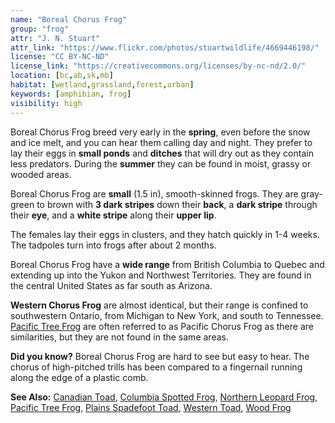 ```yaml
---
name: "Boreal Chorus Frog"
group: "frog"
attr: "J. N. Stuart"
attr_link: "https://www.flickr.com/photos/stuartwildlife/4669446198/"
license: "CC BY-NC-ND"
license_link: "https://creativecommons.org/licenses/by-nc-nd/2.0/"
location: [bc,ab,sk,mb]
habitat: [wetland,grassland,forest,urban]
keywords: [amphibian, frog]
visibility: high
---
```

Boreal Chorus Frog breed very early in the **spring**, even before the snow and ice melt, and you can hear them calling day and night. They prefer to lay their eggs in **small ponds** and **ditches** that will dry out as they contain less predators. During the **summer** they can be found in moist, grassy or wooded areas.

Boreal Chorus Frog are **small** (1.5 in), smooth-skinned frogs. They are gray-green to brown with **3 dark stripes** down their **back**, a **dark stripe** through their **eye**, and a **white stripe** along their **upper lip**.

The females lay their eggs in clusters, and they hatch quickly in 1-4 weeks. The tadpoles turn into frogs after about 2 months.

Boreal Chorus Frog have a **wide range** from British Columbia to Quebec and extending up into the Yukon and Northwest Territories. They are found in the central United States as far south as Arizona.

__Western Chorus Frog__ are almost identical, but their range is confined to southwestern Ontario, from Michigan to New York, and south to Tennessee. [Pacific Tree Frog](/herps/pactfrog/) are often referred to as Pacific Chorus Frog as there are similarities, but they are not found in the same areas.

**Did you know?** Boreal Chorus Frog are hard to see but easy to hear. The chorus of high-pitched trills has been compared to a fingernail running along the edge of a plastic comb.

<!-- generated, do not edit -->
**See Also:**
[Canadian Toad](/herps/cantoad/),
[Columbia Spotted Frog](/herps/colsfrog/),
[Northern Leopard Frog](/herps/norlfrog/),
[Pacific Tree Frog](/herps/pactfrog/),
[Plains Spadefoot Toad](/herps/plainspade/),
[Western Toad](/herps/westtoad/),
[Wood Frog](/herps/woodfrog/)
